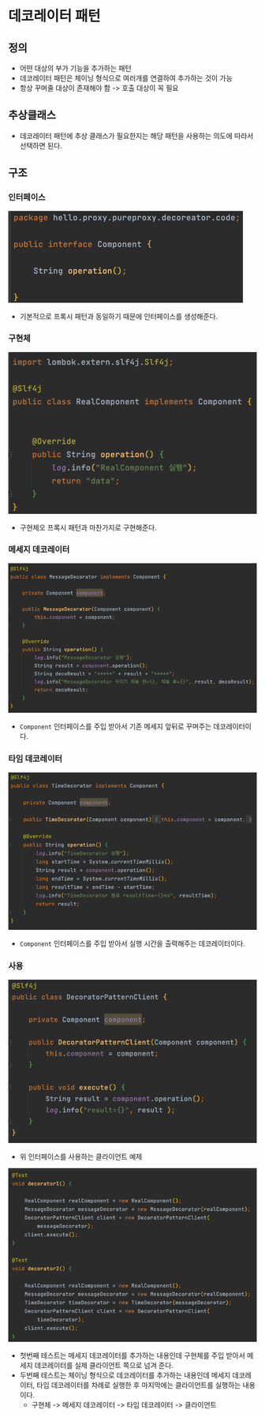 # 데코레이터 패턴

## 정의
- 어떤 대상의 부가 기능을 추가하는 패턴
- 데코레이터 패턴은 체이닝 형식으로 여러개를 연결하여 추가하는 것이 가능
- 항상 꾸며줄 대상이 존재해야 함 -> 호출 대상이 꼭 필요

## 추상클래스
- 데코레이터 패턴에 추상 클래스가 필요한지는 해당 패턴을 사용하는 의도에 따라서 선택하면 된다.

## 구조

### 인터페이스
![img_17.png](img_17.png)

- 기본적으로 프록시 패턴과 동일하기 때문에 인터페이스를 생성해준다.

### 구현체
![img_18.png](img_18.png)

- 구현체오 프록시 패턴과 마찬가지로 구현해준다.

### 메세지 데코레이터
![img_20.png](img_20.png)

- ```Component``` 인터페이스를 주입 받아서 기존 메세지 앞뒤로 꾸며주는 데코레이터이다.

### 타임 데코레이터
![img_21.png](img_21.png)

- ```Component``` 인터페이스를 주입 받아서 실행 시간을 출력해주는 데코레이터이다.

### 사용
![img_19.png](img_19.png)

- 위 인터페이스를 사용하는 클라이언트 예제

![img_22.png](img_22.png)

- 첫번째 테스트는 메세지 데코레이터를 추가하는 내용인데 구현체를 주입 받아서 메세지 데코레이터를 실제 클라이언트 쪽으로 넘겨 준다.
- 두번째 테스트는 체이닝 형식으로 데코레이터를 추가하는 내용인데 메세지 데코레이터, 타임 데코레이터를 차례로 실행한 후 마지막에는 클라이언트를 실행하는 내용이다.
    - 구현체 -> 메세지 데코레이터 -> 타임 데코레이터 -> 클라이언트